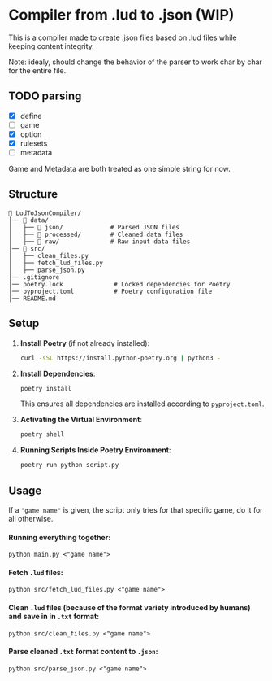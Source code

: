# Compiler from .lud to .json (WIP)
This is a compiler made to create .json files based on .lud files while keeping content integrity.

Note: idealy, should change the behavior of the parser to work char by char for the entire file.

## TODO parsing
- [x] define
- [ ] game
- [x] option
- [x] rulesets
- [ ] metadata

Game and Metadata are both treated as one simple string for now.

## Structure
```
📂 LudToJsonCompiler/
│── 📂 data/
│   ├── 📂 json/             # Parsed JSON files
│   ├── 📂 processed/        # Cleaned data files
│   ├── 📂 raw/              # Raw input data files
│── 📂 src/
│   ├── clean_files.py
│   ├── fetch_lud_files.py
│   ├── parse_json.py
│── .gitignore
│── poetry.lock              # Locked dependencies for Poetry
│── pyproject.toml           # Poetry configuration file
│── README.md
```

## Setup

1. **Install Poetry** (if not already installed):
   ```sh
   curl -sSL https://install.python-poetry.org | python3 -
   ```

2. **Install Dependencies**:
   ```sh
   poetry install
   ```
   This ensures all dependencies are installed according to `pyproject.toml`.

3. **Activating the Virtual Environment**:
   ```sh
   poetry shell
   ```

4. **Running Scripts Inside Poetry Environment**:
   ```sh
   poetry run python script.py
   ```

## Usage
If a `"game name"` is given, the script only tries for that specific game, do it for all otherwise.
#### Running everything together:
```shell
python main.py <"game name">
```

#### Fetch `.lud` files:
```shell
python src/fetch_lud_files.py <"game name">
```

#### Clean `.lud` files (because of the format variety introduced by humans) and save in in `.txt` format:
```shell
python src/clean_files.py <"game name">
```

#### Parse cleaned `.txt` format content to `.json`:
```shell
python src/parse_json.py <"game name">
```
